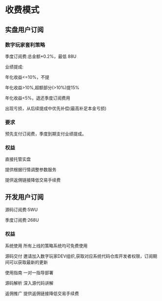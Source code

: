 # 收费模式

## 实盘用户订阅

### 数字玩家套利策略

季度订阅费:总金额*0.2%，最低 88U

业绩提成:

年化收益<=10%，不提

年化收益>10%,超额部分(>10%)提15%



年化收益<5%，退还季度订阅费用

出现亏损，从后续提成中优先补偿(最高补足本金亏损)



### 要求
 
预先支付订阅费，季度到期支付业绩提成。



### 权益

直接托管实盘 

提供根据行情调整参数服务

提供返佣链接降低交易手续费





## 开发用户订阅


源码订阅费:5WU


季度订阅费:268U



### 权益

系统使用 所有上线的策略系统均可免费使用

源码交付 邀请加入数字玩家DEV组织,获取对应系统代码仓库开发者权限，订阅期间可以获取最新的更新

使用指南 一对一指导部署

源码解析 深入源代码讲解

返佣推广 提供返佣链接降低交易手续费



